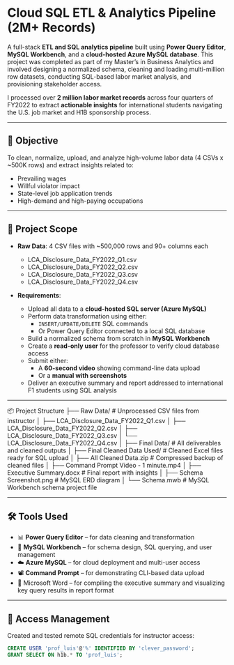 # Cloud SQL ETL & Analytics Pipeline (2M+ Records)

A full-stack **ETL and SQL analytics pipeline** built using **Power Query Editor**, **MySQL Workbench**, and a **cloud-hosted Azure MySQL database**. This project was completed as part of my Master’s in Business Analytics and involved designing a normalized schema, cleaning and loading multi-million row datasets, conducting SQL-based labor market analysis, and provisioning stakeholder access.

I processed over **2 million labor market records** across four quarters of FY2022 to extract **actionable insights** for international students navigating the U.S. job market and H1B sponsorship process.

---

## 🎯 Objective

To clean, normalize, upload, and analyze high-volume labor data (4 CSVs x ~500K rows) and extract insights related to:
- Prevailing wages
- Willful violator impact
- State-level job application trends
- High-demand and high-paying occupations

---

## 🧾 Project Scope

- **Raw Data**: 4 CSV files with ~500,000 rows and 90+ columns each  
  - LCA_Disclosure_Data_FY2022_Q1.csv  
  - LCA_Disclosure_Data_FY2022_Q2.csv  
  - LCA_Disclosure_Data_FY2022_Q3.csv  
  - LCA_Disclosure_Data_FY2022_Q4.csv  

- **Requirements**:
  - Upload all data to a **cloud-hosted SQL server (Azure MySQL)**
  - Perform data transformation using either:
    - `INSERT/UPDATE/DELETE` SQL commands  
    - Or Power Query Editor connected to a local SQL database
  - Build a normalized schema from scratch in **MySQL Workbench**
  - Create a **read-only user** for the professor to verify cloud database access
  - Submit either:
    - A **60-second video** showing command-line data upload
    - Or a **manual with screenshots**
  - Deliver an executive summary and report addressed to international F1 students using SQL analysis

---

📦 Project Structure
├── Raw Data/                         # Unprocessed CSV files from instructor
│   ├── LCA_Disclosure_Data_FY2022_Q1.csv
│   ├── LCA_Disclosure_Data_FY2022_Q2.csv
│   ├── LCA_Disclosure_Data_FY2022_Q3.csv
│   └── LCA_Disclosure_Data_FY2022_Q4.csv
│
├── Final Data/                       # All deliverables and cleaned outputs
│   ├── Final Cleaned Data Used/     # Cleaned Excel files ready for SQL upload
│   ├── All Cleaned Data.zip         # Compressed backup of cleaned files
│   ├── Command Prompt Video - 1 minute.mp4
│   ├── Executive Summary.docx       # Final report with insights
│   ├── Schema Screenshot.png        # MySQL ERD diagram
│   └── Schema.mwb                   # MySQL Workbench schema project file

---

## 🛠️ Tools Used

- 📊 **Power Query Editor** – for data cleaning and transformation
- 🧩 **MySQL Workbench** – for schema design, SQL querying, and user management
- ☁️ **Azure MySQL** – for cloud deployment and multi-user access
- 📽️ **Command Prompt** – for demonstrating CLI-based data upload
- 📝 Microsoft Word – for compiling the executive summary and visualizing key query results in report format

---

## 🔐 Access Management

Created and tested remote SQL credentials for instructor access:

```sql
CREATE USER 'prof_luis'@'%' IDENTIFIED BY 'clever_password';
GRANT SELECT ON h1b.* TO 'prof_luis';

